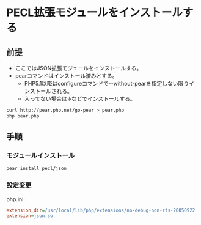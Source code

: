 ﻿# PECL拡張モジュールをインストールする

## 前提

- ここではJSON拡張モジュールをインストールする。
- pearコマンドはインストール済みとする。
  - PHP5.1以降はconfigureコマンドで--without-pearを指定しない限りインストールされる。
  - 入ってない場合は↓などでインストールする。

```bash
curl http://pear.php.net/go-pear > pear.php
php pear.php
```

## 手順
### モジュールインストール

```bash
pear install pecl/json
```

### 設定変更
php.ini:

```ini
extension_dir=/usr/local/lib/php/extensions/no-debug-non-zts-20050922
extension=json.so
```
